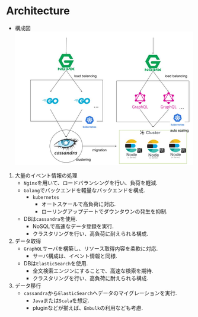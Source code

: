 # Architecture
- 構成図
    ![architecture](./architecture.jpg)
    
1. 大量のイベント情報の処理
    - `Nginx`を用いて、ロードバランシングを行い、負荷を軽減.
    - `Golang`でバックエンドを軽量なバックエンドを構成.
        - `kubernetes`
            - オートスケールで高負荷に対応.
            - ローリングアップデートでダウンタウンの発生を抑制.
    - DBは`cassandra`を使用.
        - NoSQLで高速なデータ登録を実行.
        - クラスタリングを行い、高負荷に耐えられる構成.
1. データ取得
    - `GraphQL`サーバを構築し、リソース取得内容を柔軟に対応.
        - サーバ構成は、イベント情報と同様.
    - DBは`ElasticSearch`を使用.
        - 全文検索エンジンにすることで、高速な検索を期待.
        - クラスタリングを行い、高負荷に耐えられる構成.
1. データ移行
    - `cassandra`から`ElasticSearch`へデータのマイグレーションを実行.
        - `Java`または`Scala`を想定.
        - pluginなどが揃えば、`Embulk`の利用なども考慮.
